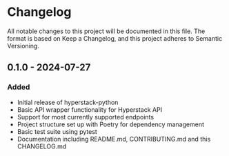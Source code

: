 # Changelog
All notable changes to this project will be documented in this file. The format is based on Keep a Changelog, and this project adheres to Semantic Versioning.

## 0.1.0 - 2024-07-27

### Added

* Initial release of hyperstack-python
* Basic API wrapper functionality for Hyperstack API
* Support for most currently supported endpoints
* Project structure set up with Poetry for dependency management
* Basic test suite using pytest
* Documentation including README.md, CONTRIBUTING.md and this CHANGELOG.md